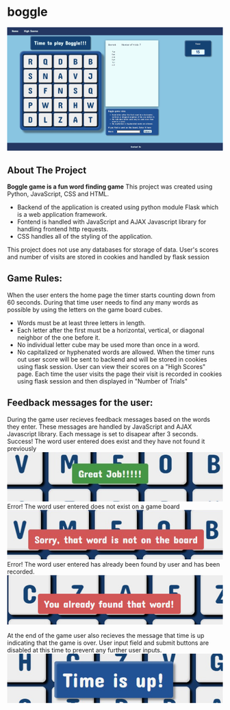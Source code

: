 # boggle
![image of boggle game home screen](static/imgs/main.jpg)
## About The Project
**Boggle game is a fun word finding game**
This project was created using Python, JavaScript, CSS and HTML. 
- Backend of the application is created using python module Flask which is a web application framework.
- Fontend is handled with JavaScript and AJAX Javascript library for handling frontend http requests. 
- CSS handles all of the styling of the application.

This project does not use any databases for storage of data. User's scores and number of visits are stored in cookies and handled by flask session

## Game Rules:
When the user enters the home page the timer starts counting down from 60 seconds. 
During that time user needs to find any many words as possible by using the letters on the game board cubes. 
- Words must be at least three letters in length.
- Each letter after the first must be a horizontal, vertical, or diagonal neighbor of the one before it.
- No individual letter cube may be used more than once in a word.
- No capitalized or hyphenated words are allowed.
When the timer runs out user score will be sent to backend and will be stored in cookies using flask session.
User can view their scores on a "High Scores" page.
Each time the user visits the page their visit is recorded in cookies using flask session and then displayed in "Number of Trials"

## Feedback messages for the user:
During the game user recieves feedback messages based on the words they enter.
These messages are handled by JavaScript and AJAX Javascript library. 
Each message is set to disapear after 3 seconds. 
Success! The word user entered does exist and they have not found it previously
![image of message to the user - great job](static/imgs/great.jpg)
Error! The word user entered does not exist on a game board
![mimage of message to the user - error](static/imgs/on_board.jpg)
Error! The word user entered has already been found by user and has been recorded. 
![image of message to the user - error](static/imgs/found.jpg)

At the end of the game user also recieves the message that time is up indicating that the game is over. 
User input field and submit buttons are disabled at this time to prevent any further user inputs. 
![image of message to the user - time is up](static/imgs/boggle_time_up.jpg)
